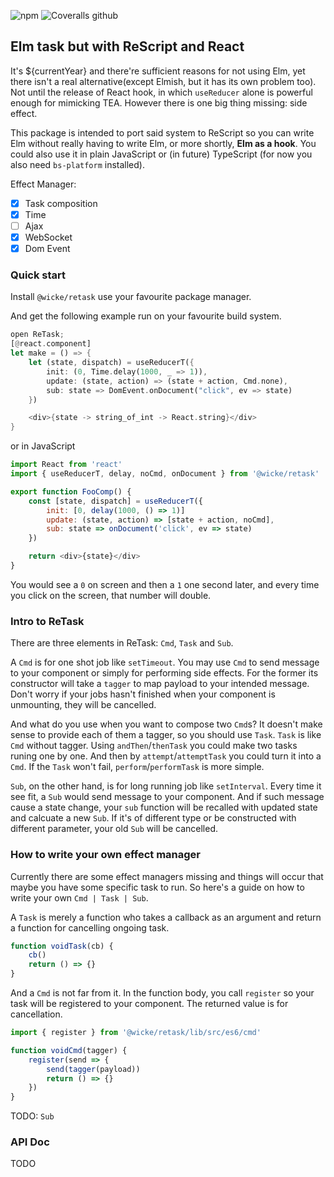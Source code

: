 ![npm](https://img.shields.io/npm/v/@wicke/retask?style=flat-square)
![Coveralls github](https://img.shields.io/coveralls/github/Austaras/retask?style=flat-square)

## Elm task but with ReScript and React

It's \${currentYear} and there're sufficient reasons for not using Elm, yet there isn't a real alternative(except Elmish, but it has its own problem too). Not until the release of React hook, in which `useReducer` alone is powerful enough for mimicking TEA. However there is one big thing missing: side effect.

This package is intended to port said system to ReScript so you can write Elm without really having to write Elm, or more shortly, **Elm as a hook**. You could also use it in plain JavaScript or (in future) TypeScript (for now you also need `bs-platform` installed).

Effect Manager:

-   [x] Task composition
-   [x] Time
-   [ ] Ajax
-   [x] WebSocket
-   [x] Dom Event

### Quick start

Install `@wicke/retask` use your favourite package manager.

And get the following example run on your favourite build system.

```rust
open ReTask;
[@react.component]
let make = () => {
    let (state, dispatch) = useReducerT({
        init: (0, Time.delay(1000, _ => 1)),
        update: (state, action) => (state + action, Cmd.none),
        sub: state => DomEvent.onDocument("click", ev => state)
    })

    <div>{state -> string_of_int -> React.string}</div>
}
```

or in JavaScript

```js
import React from 'react'
import { useReducerT, delay, noCmd, onDocument } from '@wicke/retask'

export function FooComp() {
    const [state, dispatch] = useReducerT({
        init: [0, delay(1000, () => 1)]
        update: (state, action) => [state + action, noCmd],
        sub: state => onDocument('click', ev => state)
    })

    return <div>{state}</div>
}
```

You would see a `0` on screen and then a `1` one second later, and every time you click on the screen, that number will double.

### Intro to ReTask

There are three elements in ReTask: `Cmd`, `Task` and `Sub`.

A `Cmd` is for one shot job like `setTimeout`. You may use `Cmd` to send message to your component or simply for performing side effects. For the former its constructor will take a `tagger` to map payload to your intended message. Don't worry if your jobs hasn't finished when your component is unmounting, they will be cancelled.

And what do you use when you want to compose two `Cmd`s? It doesn't make sense to provide each of them a tagger, so you should use `Task`. `Task` is like `Cmd` without tagger. Using `andThen`/`thenTask` you could make two tasks runing one by one. And then by `attempt`/`attemptTask` you could turn it into a `Cmd`. If the `Task` won't fail, `perform`/`performTask` is more simple.

`Sub`, on the other hand, is for long running job like `setInterval`. Every time it see fit, a `Sub` would send message to your component. And if such message cause a state change, your `sub` function will be recalled with updated state and calcuate a new `Sub`. If it's of different type or be constructed with different parameter, your old `Sub` will be cancelled.

### How to write your own effect manager

Currently there are some effect managers missing and things will occur that maybe you have some specific task to run. So here's a guide on how to write your own `Cmd | Task | Sub`.

A `Task` is merely a function who takes a callback as an argument and return a function for cancelling ongoing task.

```js
function voidTask(cb) {
    cb()
    return () => {}
}
```

And a `Cmd` is not far from it. In the function body, you call `register` so your task will be registered to your component. The returned value is for cancellation.

```js
import { register } from '@wicke/retask/lib/src/es6/cmd'

function voidCmd(tagger) {
    register(send => {
        send(tagger(payload))
        return () => {}
    })
}
```

TODO: `Sub`

### API Doc

TODO
